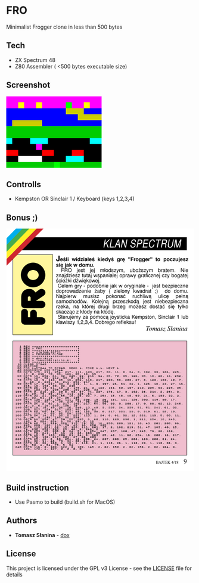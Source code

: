 # FRO
Minimalist Frogger clone in less than 500 bytes
## Tech
* ZX Spectrum 48
* Z80 Assembler ( <500 bytes executable size)
## Screenshot
![Screenshot](fro.png)
## Controlls
* Kempston OR Sinclair 1 / Keyboard (keys 1,2,3,4)
## Bonus ;)
![bonus](info_fixed.png)
## Build instruction
* Use Pasmo to build (build.sh for MacOS)

## Authors
* **Tomasz Słanina** - [dox](https://github.com/tslanina)
## License
This project is licensed under the GPL v3 License - see the [LICENSE](LICENSE) file for details
